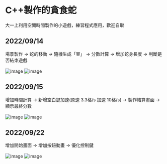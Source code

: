 # C++製作的貪食蛇
大一上利用空閒時間製作的小遊戲，練習程式應用，歡迎自取
## 2022/09/14
場景製作 → 蛇的移動 → 隨機生成「豆」 → 分數計算 → 增加蛇身長度 → 判斷是否結束遊戲 <br><br>
![image](https://user-images.githubusercontent.com/75311991/190166044-ce2857da-5abb-4103-854b-9e93a04c7fa0.png)
![image](https://user-images.githubusercontent.com/75311991/190166203-260e9cb5-458f-4a91-9610-1333c2db9577.png)
## 2022/09/15
增加時間計算 → 新增空白鍵加速(原速 3.3格/s 加速 10格/s) → 製作結算畫面 → 顯示最終分數 <br><br>
![image](https://user-images.githubusercontent.com/75311991/190429532-05fab977-4cf3-41fd-b842-db5cb36ed516.png)
![image](https://user-images.githubusercontent.com/75311991/190428039-726bbe8a-3428-4fc6-9fc3-47627a00f5dd.png)
## 2022/09/22
增加開始畫面 → 增加按鈕動畫 → 優化控制鍵<br><br>
![image](https://user-images.githubusercontent.com/75311991/191784978-8182b226-e707-4090-a1f6-f17b9b8c602e.png)
![image](https://user-images.githubusercontent.com/75311991/191785170-8ea37a55-ed78-4edf-9cb2-29e3a09511a3.png)
